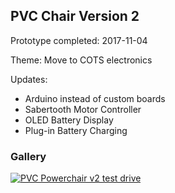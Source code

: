 
## PVC Chair Version 2

Prototype completed: 2017-11-04

Theme: Move to COTS electronics

Updates:

* Arduino instead of custom boards
* Sabertooth Motor Controller
* OLED Battery Display
* Plug-in Battery Charging

### Gallery

[![PVC Powerchair v2 test drive](https://img.youtube.com/vi/sLA0mYiXbEk/0.jpg)](https://www.youtube.com/watch?v=sLA0mYiXbEk)
